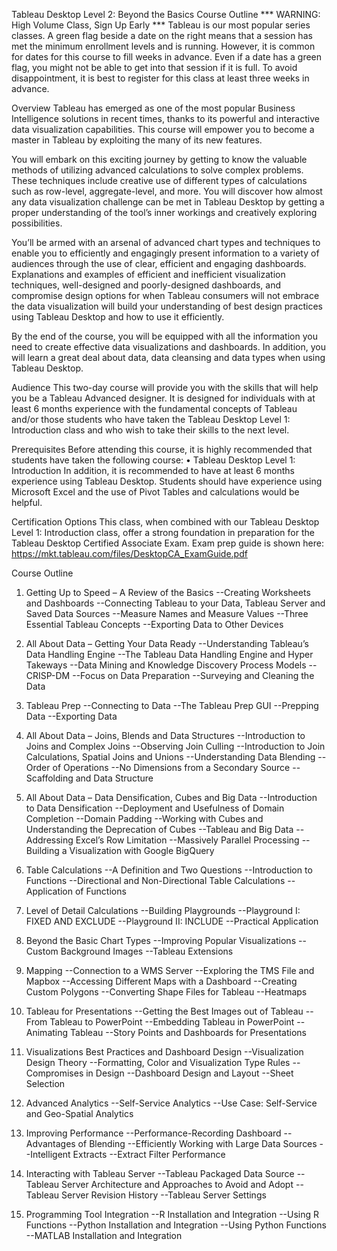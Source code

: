 Tableau Desktop Level 2: Beyond the Basics Course Outline
*** WARNING: High Volume Class, Sign Up Early ***
Tableau is our most popular series classes. A green flag beside a date on the right means that a session has met the minimum enrollment levels and is running. However, it is common for dates for this course to fill weeks in advance. Even if a date has a green flag, you might not be able to get into that session if it is full. To avoid disappointment, it is best to register for this class at least three weeks in advance.

Overview
Tableau has emerged as one of the most popular Business Intelligence solutions in recent times, thanks to its powerful and interactive data visualization capabilities. This course will empower you to become a master in Tableau by exploiting the many of its new features.

You will embark on this exciting journey by getting to know the valuable methods of utilizing advanced calculations to solve complex problems. These techniques include creative use of different types of calculations such as row-level, aggregate-level, and more. You will discover how almost any data visualization challenge can be met in Tableau Desktop by getting a proper understanding of the tool’s inner workings and creatively exploring possibilities.

You’ll be armed with an arsenal of advanced chart types and techniques to enable you to efficiently and engagingly present information to a variety of audiences through the use of clear, efficient and engaging dashboards. Explanations and examples of efficient and inefficient visualization techniques, well-designed and poorly-designed dashboards, and compromise design options for when Tableau consumers will not embrace the data visualization will build your understanding of best design practices using Tableau Desktop and how to use it efficiently.

By the end of the course, you will be equipped with all the information you need to create effective data visualizations and dashboards. In addition, you will learn a great deal about data, data cleansing and data types when using Tableau Desktop.

Audience
This two-day course will provide you with the skills that will help you be a Tableau Advanced designer. It is designed for individuals with at least 6 months experience with the fundamental concepts of Tableau and/or those students who have taken the Tableau Desktop Level 1: Introduction class and who wish to take their skills to the next level.

Prerequisites
Before attending this course, it is highly recommended that students have taken the following course:
•      Tableau Desktop Level 1: Introduction
In addition, it is recommended to have at least 6 months experience using Tableau Desktop.
Students should have experience using Microsoft Excel and the use of Pivot Tables and calculations would be helpful.

Certification Options
This class, when combined with our Tableau Desktop Level 1: Introduction class, offer a strong foundation in preparation for the Tableau Desktop Certified Associate Exam. Exam prep guide is shown here: https://mkt.tableau.com/files/DesktopCA_ExamGuide.pdf

Course Outline

1. Getting Up to Speed – A Review of the Basics
--Creating Worksheets and Dashboards
--Connecting Tableau to your Data, Tableau Server and Saved Data Sources
--Measure Names and Measure Values
--Three Essential Tableau Concepts
--Exporting Data to Other Devices

2. All About Data – Getting Your Data Ready
--Understanding Tableau’s Data Handling Engine
--The Tableau Data Handling Engine and Hyper Takeways
--Data Mining and Knowledge Discovery Process Models
--CRISP-DM
--Focus on Data Preparation
--Surveying and Cleaning the Data

3. Tableau Prep
--Connecting to Data
--The Tableau Prep GUI
--Prepping Data
--Exporting Data

4. All About Data – Joins, Blends and Data Structures
--Introduction to Joins and Complex Joins
--Observing Join Culling
--Introduction to Join Calculations, Spatial Joins and Unions
--Understanding Data Blending
--Order of Operations
--No Dimensions from a Secondary Source
--Scaffolding and Data Structure

5. All About Data – Data Densification, Cubes and Big Data
--Introduction to Data Densification
--Deployment and Usefulness of Domain Completion
--Domain Padding
--Working with Cubes and Understanding the Deprecation of Cubes
--Tableau and Big Data
--Addressing Excel’s Row Limitation
--Massively Parallel Processing
--Building a Visualization with Google BigQuery

6. Table Calculations
--A Definition and Two Questions
--Introduction to Functions
--Directional and Non-Directional Table Calculations
--Application of Functions

7. Level of Detail Calculations
--Building Playgrounds
--Playground I: FIXED AND EXCLUDE
--Playground II: INCLUDE
--Practical Application

8. Beyond the Basic Chart Types
--Improving Popular Visualizations
--Custom Background Images
--Tableau Extensions

9. Mapping
--Connection to a WMS Server
--Exploring the TMS File and Mapbox
--Accessing Different Maps with a Dashboard
--Creating Custom Polygons
--Converting Shape Files for Tableau
--Heatmaps

10. Tableau for Presentations
--Getting the Best Images out of Tableau
--From Tableau to PowerPoint
--Embedding Tableau in PowerPoint
--Animating Tableau
--Story Points and Dashboards for Presentations

11. Visualizations Best Practices and Dashboard Design
--Visualization Design Theory
--Formatting, Color and Visualization Type Rules
--Compromises in Design
--Dashboard Design and Layout
--Sheet Selection

12. Advanced Analytics
--Self-Service Analytics
--Use Case: Self-Service and Geo-Spatial Analytics

13. Improving Performance
--Performance-Recording Dashboard
--Advantages of Blending
--Efficiently Working with Large Data Sources
--Intelligent Extracts
--Extract Filter Performance

14. Interacting with Tableau Server
--Tableau Packaged Data Source
--Tableau Server Architecture and Approaches to Avoid and Adopt
--Tableau Server Revision History
--Tableau Server Settings

15. Programming Tool Integration
--R Installation and Integration
--Using R Functions
--Python Installation and Integration
--Using Python Functions
--MATLAB Installation and Integration
